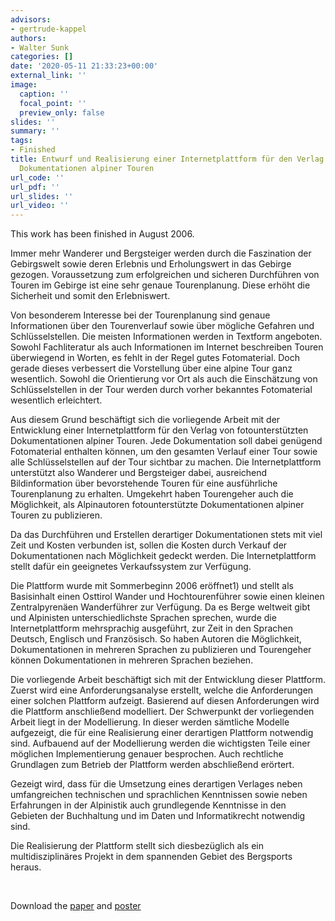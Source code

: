 ```yaml
---
advisors:
- gertrude-kappel
authors:
- Walter Sunk
categories: []
date: '2020-05-11 21:33:23+00:00'
external_link: ''
image:
  caption: ''
  focal_point: ''
  preview_only: false
slides: ''
summary: ''
tags:
- Finished
title: Entwurf und Realisierung einer Internetplattform für den Verlag von fotounterstützten
  Dokumentationen alpiner Touren
url_code: ''
url_pdf: ''
url_slides: ''
url_video: ''
---
```


This work has been finished in August 2006.

Immer mehr Wanderer und Bergsteiger werden durch die Faszination der Gebirgswelt sowie deren Erlebnis­ und Erholungswert in das Gebirge gezogen. Voraussetzung zum erfolgreichen und sicheren Durchführen von Touren im Gebirge ist eine sehr genaue Tourenplanung. Diese erhöht die Sicherheit und somit den Erlebniswert.

Von besonderem Interesse bei der Tourenplanung sind genaue Informationen über den Tourenverlauf sowie über mögliche Gefahren­ und Schlüsselstellen. Die meisten Informationen werden in Textform angeboten. Sowohl Fachliteratur als auch Informationen im Internet beschreiben Touren überwiegend in Worten, es fehlt in der Regel gutes Fotomaterial. Doch gerade dieses verbessert die Vorstellung über eine alpine Tour ganz wesentlich. Sowohl die Orientierung vor Ort als auch die Einschätzung von Schlüsselstellen in der Tour werden durch vorher bekanntes Fotomaterial wesentlich erleichtert.

Aus diesem Grund beschäftigt sich die vorliegende Arbeit mit der Entwicklung einer Internetplattform für den Verlag von fotounterstützten Dokumentationen alpiner Touren. Jede Dokumentation soll dabei genügend Fotomaterial enthalten können, um den gesamten Verlauf einer Tour sowie alle Schlüsselstellen auf der Tour sichtbar zu machen. Die Internetplattform unterstützt also Wanderer und Bergsteiger dabei, ausreichend Bildinformation über bevorstehende Touren für eine ausführliche Tourenplanung zu erhalten. Umgekehrt haben Tourengeher auch die Möglichkeit, als Alpinautoren fotounterstützte Dokumentationen alpiner Touren zu publizieren.

Da das Durchführen und Erstellen derartiger Dokumentationen stets mit viel Zeit und Kosten verbunden ist, sollen die Kosten durch Verkauf der Dokumentationen nach Möglichkeit gedeckt werden. Die Internetplattform stellt dafür ein geeignetes Verkaufssystem zur Verfügung.

Die Plattform wurde mit Sommerbeginn 2006 eröffnet1) und stellt als Basisinhalt einen Osttirol Wander­ und Hochtourenführer sowie einen kleinen Zentralpyrenäen Wanderführer zur Verfügung. Da es Berge weltweit gibt und Alpinisten unterschiedlichste Sprachen sprechen, wurde die Internetplattform mehrsprachig ausgeführt, zur Zeit in den Sprachen Deutsch, Englisch und Französisch. So haben Autoren die Möglichkeit, Dokumentationen in mehreren Sprachen zu publizieren und Tourengeher können Dokumentationen in mehreren Sprachen beziehen.

Die vorliegende Arbeit beschäftigt sich mit der Entwicklung dieser Plattform. Zuerst wird eine Anforderungsanalyse erstellt, welche die Anforderungen einer solchen Plattform aufzeigt. Basierend auf diesen Anforderungen wird die Plattform anschließend modelliert. Der Schwerpunkt der vorliegenden Arbeit liegt in der Modellierung. In dieser werden sämtliche Modelle aufgezeigt, die für eine Realisierung einer derartigen Plattform notwendig sind. Aufbauend auf der Modellierung werden die wichtigsten Teile einer möglichen Implementierung genauer besprochen. Auch rechtliche Grundlagen zum Betrieb der Plattform werden abschließend erörtert.

Gezeigt wird, dass für die Umsetzung eines derartigen Verlages neben umfangreichen technischen und sprachlichen Kenntnissen sowie neben Erfahrungen in der Alpinistik auch grundlegende Kenntnisse in den Gebieten der Buchhaltung und im Daten­ und Informatikrecht notwendig sind.

Die Realisierung der Plattform stellt sich diesbezüglich als ein multidisziplinäres Projekt in dem spannenden Gebiet des Bergsports heraus.

&nbsp;

 Download the [paper](https://www.big.tuwien.ac.at/app/uploads/2016/10/Skunk_paper.pdf) and [poster](https://www.big.tuwien.ac.at/app/uploads/2016/10/Skunk_poster.pdf)